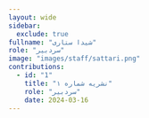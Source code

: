 ```yaml
---
layout: wide
sidebar:
  exclude: true
fullname: "شیدا ستاری"
role: "سردبیر"
image: "images/staff/sattari.png"
contributions:
  - id: "1"
    title: "نشریه شماره ۱"
    role: "سردبیر"
    date: 2024-03-16
---
```

